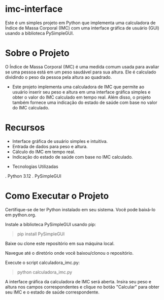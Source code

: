 # imc-interface
Este é um simples projeto em Python que implementa uma calculadora de Índice de Massa Corporal (IMC) com uma interface gráfica de usuário (GUI) usando a biblioteca PySimpleGUI.

# Sobre o Projeto
O Índice de Massa Corporal (IMC) é uma medida comum usada para avaliar se uma pessoa está em um peso saudável para sua altura. Ele é calculado dividindo o peso da pessoa pela altura ao quadrado.

* Este projeto implementa uma calculadora de IMC que permite ao usuário inserir seu peso e altura em uma interface gráfica simples e obter o valor do IMC calculado em tempo real. Além disso, o projeto também fornece uma indicação do estado de saúde com base no valor do IMC calculado.

# Recursos
- Interface gráfica de usuário simples e intuitiva.
- Entrada de dados para peso e altura.
- Cálculo do IMC em tempo real.
- Indicação do estado de saúde com base no IMC calculado.
* Tecnologias Utilizadas
  
. Python 3.12
. PySimpleGUI

# Como Executar o Projeto
Certifique-se de ter Python instalado em seu sistema. Você pode baixá-lo em python.org.

Instale a biblioteca PySimpleGUI usando pip:

>pip install PySimpleGUI

Baixe ou clone este repositório em sua máquina local.

Navegue até o diretório onde você baixou/clonou o repositório.

Execute o script calculadora_imc.py:

>python calculadora_imc.py

A interface gráfica da calculadora de IMC será aberta. Insira seu peso e altura nos campos correspondentes e clique no botão "Calcular" para obter seu IMC e o estado de saúde correspondente.

